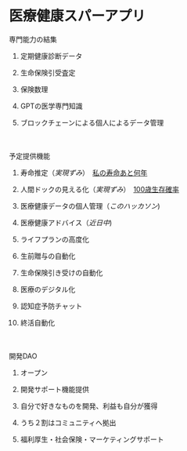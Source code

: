 # 医療健康スパーアプリ

専門能力の結集　　　　

1. 定期健康診断データ　
  
2. 生命保険引受査定
　　　
3. 保険数理
　　　
4. GPTの医学専門知識
　　　
5. ブロックチェーンによる個人によるデータ管理　　　　　　
　　
  
  　 
  
予定提供機能　　　　

1. 寿命推定（*実現ずみ*）　[私の寿命あと何年](https://insharerance.com/gv/jyumyo)　　　　
  
2. 人間ドックの見える化（*実現ずみ*）　[100歳生存確率](https://insharerance.com/gv/jyumyo)　　　　

3. 医療健康データの個人管理（*このハッカソン*)　　　　

4. 医療健康アドバイス（*近日中*)　　　　
 
5. ライフプランの高度化　　　　

6. 生前贈与の自動化　　　　

7. 生命保険引き受けの自動化
　　　
8. 医療のデジタル化

9. 認知症予防チャット

10. 終活自動化

　　　　
　　　　　

開発DAO  　　

1. オープン　
  
2. 開発サポート機能提供
　　　
3. 自分で好きなものを開発、利益も自分が獲得
　　　
4. うち２割はコミュニティへ拠出
　　　
5. 福利厚生・社会保険・マーケティングサポート










　　　



 
 

